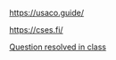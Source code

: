 https://usaco.guide/

https://cses.fi/

[Question resolved in class](https://cses.fi/problemset/task/1668)